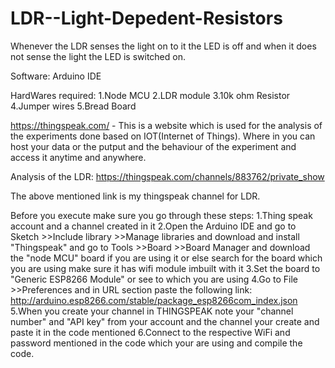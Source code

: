 # LDR--Light-Depedent-Resistors
Whenever the LDR senses the light on to it the LED is off and when it does not sense the light the LED is switched on.

Software: Arduino IDE

HardWares required:
1.Node MCU
2.LDR module
3.10k ohm Resistor
4.Jumper wires
5.Bread Board

https://thingspeak.com/ - This is a website which is used for the analysis of the experiments done based on IOT(Internet of Things). Where in you can host your data or the putput and the behaviour of the experiment and access it anytime and anywhere.

Analysis of the LDR: https://thingspeak.com/channels/883762/private_show

The above mentioned link is my thingspeak channel for LDR.

Before you execute make sure you go through these steps:
1.Thing speak account and a channel created in it
2.Open the Arduino IDE and go to Sketch >>Include library >>Manage libraries and download and install "Thingspeak" and go to Tools >>Board >>Board Manager and download the "node MCU" board if you are using it or else search for the board which you are using make sure it has  wifi module imbuilt with it
3.Set the board to "Generic ESP8266 Module" or see to which you are using
4.Go to File >>Preferences and in URL section paste the following link:
    http://arduino.esp8266.com/stable/package_esp8266com_index.json
5.When you create your channel in THINGSPEAK note your "channel number" and "API key" from your account and the channel your create and paste it in the code mentioned
6.Connect to the respective WiFi and password mentioned in the code which your are using and compile the code.

